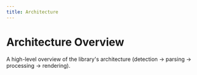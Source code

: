 ```yaml
---
title: Architecture
---
```


# Architecture Overview

A high-level overview of the library's architecture (detection -> parsing -> processing -> rendering). 